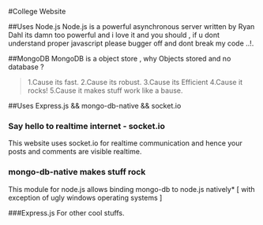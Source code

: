 #College Website


##Uses Node.js
  Node.js is a powerful asynchronous server written by Ryan Dahl its damn too powerful and i love it and you should , if u dont understand proper javascript please bugger off and dont break my code ..!.

##MongoDB
  MongoDB is a object store , why Objects stored and no database ?
  > 1.Cause its fast.
  > 2.Cause its robust.
  > 3.Cause its Efficient
  > 4.Cause it rocks!
  > 5.Cause it makes stuff work like a bause.

##Uses Express.js && mongo-db-native && socket.io
 
### Say hello to realtime internet - socket.io
   This website uses socket.io for realtime communication and hence your posts and comments are visible realtime.

### mongo-db-native makes stuff rock
   This module for node.js allows binding mongo-db to node.js natively* [ with exception of ugly windows operating systems ]
   
###Express.js
   For other cool stuffs.



